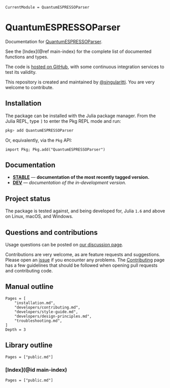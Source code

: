 ```@meta
CurrentModule = QuantumESPRESSOParser
```

# QuantumESPRESSOParser

Documentation for [QuantumESPRESSOParser](https://github.com/MineralsCloud/QuantumESPRESSOParser.jl).

See the [Index](@ref main-index) for the complete list of documented functions
and types.

The code is [hosted on GitHub](https://github.com/MineralsCloud/QuantumESPRESSOParser.jl),
with some continuous integration services to test its validity.

This repository is created and maintained by [@singularitti](https://github.com/singularitti).
You are very welcome to contribute.

## Installation

The package can be installed with the Julia package manager.
From the Julia REPL, type `]` to enter the Pkg REPL mode and run:

```julia
pkg> add QuantumESPRESSOParser
```

Or, equivalently, via the `Pkg` API:

```@repl
import Pkg; Pkg.add("QuantumESPRESSOParser")
```

## Documentation

- [**STABLE**](https://MineralsCloud.github.io/QuantumESPRESSOParser.jl/stable) — **documentation of the most recently tagged version.**
- [**DEV**](https://MineralsCloud.github.io/QuantumESPRESSOParser.jl/dev) — _documentation of the in-development version._

## Project status

The package is tested against, and being developed for, Julia `1.6` and above on Linux,
macOS, and Windows.

## Questions and contributions

Usage questions can be posted on
[our discussion page](https://github.com/MineralsCloud/QuantumESPRESSOParser.jl/discussions).

Contributions are very welcome, as are feature requests and suggestions. Please open an
[issue](https://github.com/MineralsCloud/QuantumESPRESSOParser.jl/issues)
if you encounter any problems. The [Contributing](@ref) page has
a few guidelines that should be followed when opening pull requests and contributing code.

## Manual outline

```@contents
Pages = [
    "installation.md",
    "developers/contributing.md",
    "developers/style-guide.md",
    "developers/design-principles.md",
    "troubleshooting.md",
]
Depth = 3
```

## Library outline

```@contents
Pages = ["public.md"]
```

### [Index](@id main-index)

```@index
Pages = ["public.md"]
```
